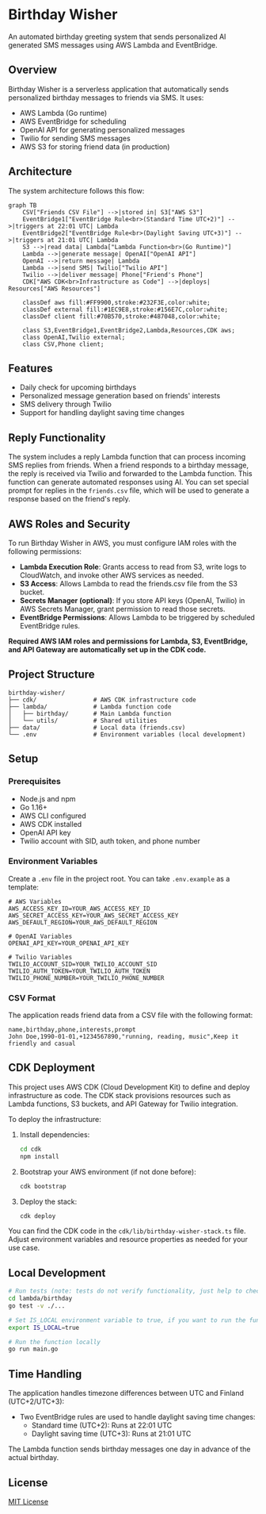 # Birthday Wisher

An automated birthday greeting system that sends personalized AI generated SMS messages using AWS Lambda and EventBridge.

## Overview

Birthday Wisher is a serverless application that automatically sends personalized birthday messages to friends via SMS. It uses:

- AWS Lambda (Go runtime)
- AWS EventBridge for scheduling
- OpenAI API for generating personalized messages
- Twilio for sending SMS messages
- AWS S3 for storing friend data (in production)

## Architecture

The system architecture follows this flow:

```mermaid
graph TB
    CSV["Friends CSV File"] -->|stored in| S3["AWS S3"]
    EventBridge1["EventBridge Rule<br>(Standard Time UTC+2)"] -->|triggers at 22:01 UTC| Lambda
    EventBridge2["EventBridge Rule<br>(Daylight Saving UTC+3)"] -->|triggers at 21:01 UTC| Lambda
    S3 -->|read data| Lambda["Lambda Function<br>(Go Runtime)"]
    Lambda -->|generate message| OpenAI["OpenAI API"]
    OpenAI -->|return message| Lambda
    Lambda -->|send SMS| Twilio["Twilio API"]
    Twilio -->|deliver message| Phone["Friend's Phone"]
    CDK["AWS CDK<br>Infrastructure as Code"] -->|deploys| Resources["AWS Resources"]
    
    classDef aws fill:#FF9900,stroke:#232F3E,color:white;
    classDef external fill:#1EC9E8,stroke:#156E7C,color:white;
    classDef client fill:#70B570,stroke:#487048,color:white;
    
    class S3,EventBridge1,EventBridge2,Lambda,Resources,CDK aws;
    class OpenAI,Twilio external;
    class CSV,Phone client;
```

## Features

- Daily check for upcoming birthdays
- Personalized message generation based on friends' interests
- SMS delivery through Twilio
- Support for handling daylight saving time changes

## Reply Functionality

The system includes a reply Lambda function that can process incoming SMS replies from friends. When a friend responds to a birthday message,
the reply is received via Twilio and forwarded to the Lambda function. This function can generate automated responses using AI.
You can set special prompt for replies in the `friends.csv` file, which will be used to generate a response based on the friend's reply.

## AWS Roles and Security

To run Birthday Wisher in AWS, you must configure IAM roles with the following permissions:

- **Lambda Execution Role**: Grants access to read from S3, write logs to CloudWatch, and invoke other AWS services as needed.
- **S3 Access**: Allows Lambda to read the friends.csv file from the S3 bucket.
- **Secrets Manager (optional)**: If you store API keys (OpenAI, Twilio) in AWS Secrets Manager, grant permission to read those secrets.
- **EventBridge Permissions**: Allows Lambda to be triggered by scheduled EventBridge rules.

**Required AWS IAM roles and permissions for Lambda, S3, EventBridge, and API Gateway are automatically set up in the CDK code.**

## Project Structure

```
birthday-wisher/
├── cdk/                # AWS CDK infrastructure code
├── lambda/             # Lambda function code
│   ├── birthday/       # Main Lambda function
│   └── utils/          # Shared utilities
├── data/               # Local data (friends.csv)
└── .env                # Environment variables (local development)
```

## Setup

### Prerequisites

- Node.js and npm
- Go 1.16+
- AWS CLI configured
- AWS CDK installed
- OpenAI API key
- Twilio account with SID, auth token, and phone number

### Environment Variables

Create a `.env` file in the project root. You can take `.env.example` as a template:

```
# AWS Variables
AWS_ACCESS_KEY_ID=YOUR_AWS_ACCESS_KEY_ID
AWS_SECRET_ACCESS_KEY=YOUR_AWS_SECRET_ACCESS_KEY
AWS_DEFAULT_REGION=YOUR_AWS_DEFAULT_REGION

# OpenAI Variables
OPENAI_API_KEY=YOUR_OPENAI_API_KEY

# Twilio Variables
TWILIO_ACCOUNT_SID=YOUR_TWILIO_ACCOUNT_SID
TWILIO_AUTH_TOKEN=YOUR_TWILIO_AUTH_TOKEN
TWILIO_PHONE_NUMBER=YOUR_TWILIO_PHONE_NUMBER
```

### CSV Format

The application reads friend data from a CSV file with the following format:

```
name,birthday,phone,interests,prompt
John Doe,1990-01-01,+1234567890,"running, reading, music",Keep it friendly and casual
```

## CDK Deployment

This project uses AWS CDK (Cloud Development Kit) to define and deploy infrastructure as code. The CDK stack provisions resources such as Lambda functions, S3 buckets, and API Gateway for Twilio integration. 

To deploy the infrastructure:

1. Install dependencies:
   ```bash
   cd cdk
   npm install
   ```
2. Bootstrap your AWS environment (if not done before):
   ```bash
   cdk bootstrap
   ```
3. Deploy the stack:
   ```bash
   cdk deploy
   ```

You can find the CDK code in the `cdk/lib/birthday-wisher-stack.ts` file. Adjust environment variables and resource properties as needed for your use case.

## Local Development

```bash
# Run tests (note: tests do not verify functionality, just help to check different integrations)
cd lambda/birthday
go test -v ./...

# Set IS_LOCAL environment variable to true, if you want to run the function locally
export IS_LOCAL=true

# Run the function locally
go run main.go
```

## Time Handling

The application handles timezone differences between UTC and Finland (UTC+2/UTC+3):
- Two EventBridge rules are used to handle daylight saving time changes:
    - Standard time (UTC+2): Runs at 22:01 UTC
    - Daylight saving time (UTC+3): Runs at 21:01 UTC

The Lambda function sends birthday messages one day in advance of the actual birthday.

## License

[MIT License](https://opensource.org/license/MIT)
